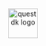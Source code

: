 <br/>

<p align="center">
  <a href="https://rabbithole.gg/#">
      <picture>
        <source media="(prefers-color-scheme: dark)" srcset="https://assets.rabbithole.gg/logo-dark.svg">
        <img alt="questdk logo" src="https://assets.rabbithole.gg/logo-light.svg" width="auto" height="60">
      </picture>
  </a>
</p>
